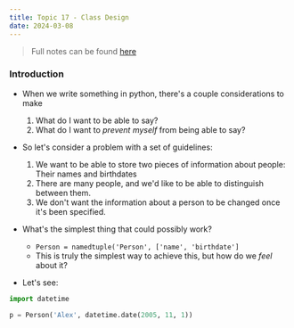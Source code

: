 ```yaml
---
title: Topic 17 - Class Design
date: 2024-03-08
---
```


> Full notes can be found [here](https://ics.uci.edu/~thornton/ics33/Notes/ClassDesign/)

### Introduction

- When we write something in python, there's a couple considerations to make

  1.  What do I want to be able to say?
  2.  What do I want to _prevent myself_ from being able to say?

- So let's consider a problem with a set of guidelines:
  1.  We want to be able to store two pieces of information about people: Their names and birthdates
  2.  There are many people, and we'd like to be able to distinguish between them.
  3.  We don't want the information about a person to be changed once it's been specified.
- What's the simplest thing that could possibly work?
  - `Person = namedtuple('Person', ['name', 'birthdate']`
  - This is truly the simplest way to achieve this, but how do we _feel_ about it?
- Let's see:

```python
import datetime

p = Person('Alex', datetime.date(2005, 11, 1))

```
